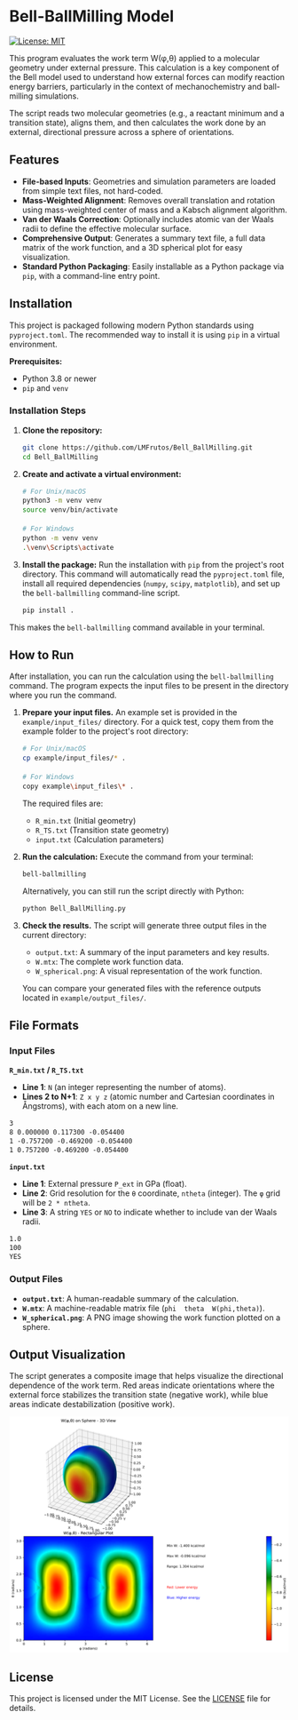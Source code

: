 # Bell-BallMilling Model 

[![License: MIT](https://img.shields.io/badge/License-MIT-yellow.svg)](LICENSE)

This program evaluates the work term W(φ,θ) applied to a molecular geometry under external pressure. This calculation is a key component of the Bell model used to understand how external forces can modify reaction energy barriers, particularly in the context of mechanochemistry and ball-milling simulations.

The script reads two molecular geometries (e.g., a reactant minimum and a transition state), aligns them, and then calculates the work done by an external, directional pressure across a sphere of orientations.

## Features

- **File-based Inputs**: Geometries and simulation parameters are loaded from simple text files, not hard-coded.
- **Mass-Weighted Alignment**: Removes overall translation and rotation using mass-weighted center of mass and a Kabsch alignment algorithm.
- **Van der Waals Correction**: Optionally includes atomic van der Waals radii to define the effective molecular surface.
- **Comprehensive Output**: Generates a summary text file, a full data matrix of the work function, and a 3D spherical plot for easy visualization.
- **Standard Python Packaging**: Easily installable as a Python package via `pip`, with a command-line entry point.

## Installation

This project is packaged following modern Python standards using `pyproject.toml`. The recommended way to install it is using `pip` in a virtual environment.

**Prerequisites:**
- Python 3.8 or newer
- `pip` and `venv`

### Installation Steps

1.  **Clone the repository:**
    ```bash
    git clone https://github.com/LMFrutos/Bell_BallMilling.git
    cd Bell_BallMilling
    ```

2.  **Create and activate a virtual environment:**
    ```bash
    # For Unix/macOS
    python3 -m venv venv
    source venv/bin/activate

    # For Windows
    python -m venv venv
    .\venv\Scripts\activate
    ```

3.  **Install the package:**
    Run the installation with `pip` from the project's root directory. This command will automatically read the `pyproject.toml` file, install all required dependencies (`numpy`, `scipy`, `matplotlib`), and set up the `bell-ballmilling` command-line script.

    ```bash
    pip install .
    ```

This makes the `bell-ballmilling` command available in your terminal.

## How to Run

After installation, you can run the calculation using the `bell-ballmilling` command. The program expects the input files to be present in the directory where you run the command.

1.  **Prepare your input files.**
    An example set is provided in the `example/input_files/` directory. For a quick test, copy them from the example folder to the project's root directory:

    ```bash
    # For Unix/macOS
    cp example/input_files/* .

    # For Windows
    copy example\input_files\* .
    ```

    The required files are:
    - `R_min.txt` (Initial geometry)
    - `R_TS.txt` (Transition state geometry)
    - `input.txt` (Calculation parameters)

2.  **Run the calculation:**
    Execute the command from your terminal:
    ```bash
    bell-ballmilling
    ```
    Alternatively, you can still run the script directly with Python:
    ```bash
    python Bell_BallMilling.py
    ```

3.  **Check the results.**
    The script will generate three output files in the current directory:
    - `output.txt`: A summary of the input parameters and key results.
    - `W.mtx`: The complete work function data.
    - `W_spherical.png`: A visual representation of the work function.

    You can compare your generated files with the reference outputs located in `example/output_files/`.

## File Formats

### Input Files

**`R_min.txt` / `R_TS.txt`**
-   **Line 1**: `N` (an integer representing the number of atoms).
-   **Lines 2 to N+1**: `Z x y z` (atomic number and Cartesian coordinates in Ångstroms), with each atom on a new line.
```text
3
8 0.000000 0.117300 -0.054400
1 -0.757200 -0.469200 -0.054400
1 0.757200 -0.469200 -0.054400
```

**`input.txt`**
-   **Line 1**: External pressure `P_ext` in GPa (float).
-   **Line 2**: Grid resolution for the `θ` coordinate, `ntheta` (integer). The `φ` grid will be `2 * ntheta`.
-   **Line 3**: A string `YES` or `NO` to indicate whether to include van der Waals radii.
```text
1.0
100
YES
```

### Output Files

- **`output.txt`**: A human-readable summary of the calculation.
- **`W.mtx`**: A machine-readable matrix file (`phi  theta  W(phi,theta)`).
- **`W_spherical.png`**: A PNG image showing the work function plotted on a sphere.

## Output Visualization

The script generates a composite image that helps visualize the directional dependence of the work term. Red areas indicate orientations where the external force stabilizes the transition state (negative work), while blue areas indicate destabilization (positive work).

![Example Spherical Plot](example/output_files/W_spherical.png)

## License

This project is licensed under the MIT License. See the [LICENSE](LICENSE) file for details.
      
